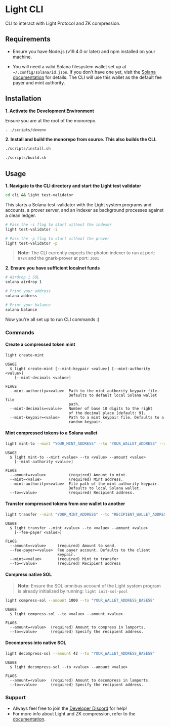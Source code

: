 # Light CLI

CLI to interact with Light Protocol and ZK compression.

## Requirements

- Ensure you have Node.js (v19.4.0 or later) and npm installed on your machine.

- You will need a valid Solana filesystem wallet set up at `~/.config/solana/id.json`.
If you don't have one yet, visit the [Solana documentation](https://docs.solanalabs.com/cli/wallets/file-system) for details. 
The CLI will use this wallet as the default fee payer and mint authority.

## Installation


**1. Activate the Development Environment**

Ensure you are at the root of the monorepo.

```bash
. ./scripts/devenv
```

**2. Install and build the monorepo from source. This also builds the CLI.**
```bash
./scripts/install.sh
```

```bash
./scripts/build.sh
```

## Usage


**1. Navigate to the CLI directory and start the Light test validator**

```bash
cd cli && light test-validator
```

This starts a Solana test-validator with the Light system programs and accounts, a prover server, and an indexer as background processes against a clean ledger.


```bash
# Pass the -i flag to start without the indexer
light test-validator -i

# Pass the -p flag to start without the prover
light test-validator -p
```
> **Note:** The CLI currently expects the photon indexer to run at port: `8784` and the gnark-prover at port: `3001`



**2. Ensure you have sufficient localnet funds** 

```bash
# Airdrop 1 SOL
solana airdrop 1

# Print your address
solana address

# Print your balance
solana balance

```

Now you're all set up to run CLI commands :)

### Commands


#### Create a compressed token mint 

```bash
light create-mint
```
```
USAGE
  $ light create-mint [--mint-keypair <value>] [--mint-authority <value>]
    [--mint-decimals <value>]

FLAGS
  --mint-authority=<value>  Path to the mint authority keypair file.
                            Defaults to default local Solana wallet file
                            path.
  --mint-decimals=<value>   Number of base 10 digits to the right
                            of the decimal place [default: 9].
  --mint-keypair=<value>    Path to a mint keypair file. Defaults to a
                            random keypair.
```

#### Mint compressed tokens to a Solana wallet

```bash
light mint-to --mint "YOUR_MINT_ADDRESS" --to "YOUR_WALLET_ADDRESS" --amount 4200000000 
```
```
USAGE
  $ light mint-to --mint <value> --to <value> --amount <value>
    [--mint-authority <value>]

FLAGS
  --amount=<value>          (required) Amount to mint.
  --mint=<value>            (required) Mint address.
  --mint-authority=<value>  File path of the mint authority keypair.
                            Defaults to local Solana wallet.
  --to=<value>              (required) Recipient address.
```



#### Transfer compressed tokens from one wallet to another

```bash
light transfer --mint "YOUR_MINT_ADDRESS" --to "RECIPIENT_WALLET_ADDRESS" --amount 4200000000 
```

```
USAGE
  $ light transfer --mint <value> --to <value> --amount <value>
    [--fee-payer <value>]

FLAGS
  --amount=<value>     (required) Amount to send.
  --fee-payer=<value>  Fee payer account. Defaults to the client
                       keypair.
  --mint=<value>       (required) Mint to transfer
  --to=<value>         (required) Recipient address

```


#### Compress native SOL

> **Note:** Ensure the SOL omnibus account of the Light system program is already initialized by running: `light init-sol-pool`


```bash
light compress-sol --amount 1000 --to "YOUR_WALLET_ADDRESS_BASE58"
```
```
USAGE
  $ light compress-sol --to <value> --amount <value>

FLAGS
  --amount=<value>  (required) Amount to compress in lamports.
  --to=<value>      (required) Specify the recipient address.
```

#### Decompress into native SOL

```bash
light decompress-sol --amount 42 --to "YOUR_WALLET_ADDRESS_BASE58"
```
```
USAGE
  $ light decompress-sol --to <value> --amount <value>

FLAGS
  --amount=<value>  (required) Amount to decompress in lamports.
  --to=<value>      (required) Specify the recipient address.
```

### Support

- Always feel free to join the [Developer Discord](https://discord.gg/D2cEphnvcY) for help!
- For more info about Light and ZK compression, refer to the [documentation](https://docs.lightprotocol.com/).
